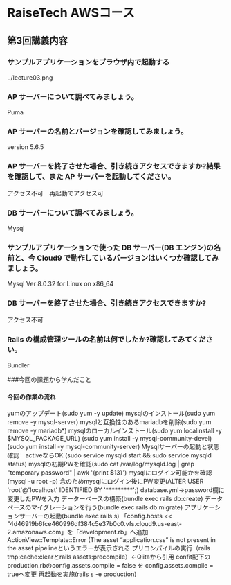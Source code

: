 # RaiseTech AWSコース
## 第3回講義内容


### サンプルアプリケーションをブラウザ内で起動する
../lecture03.png

### AP サーバーについて調べてみましょう。
 Puma
### AP サーバーの名前とバージョンを確認してみましょう。
 version 5.6.5
### AP サーバーを終了させた場合、引き続きアクセスできますか?結果を確認して、また AP サーバーを起動してください。
 アクセス不可　再起動でアクセス可

### DB サーバーについて調べてみましょう。
 Mysql
### サンプルアプリケーションで使った DB サーバー(DB エンジン)の名前と、今 Cloud9 で動作しているバージョンはいくつか確認してみましょう。
 Mysql  Ver 8.0.32 for Linux on x86_64
### DB サーバーを終了させた場合、引き続きアクセスできますか?
 アクセス不可

### Rails の構成管理ツールの名前は何でしたか?確認してみてください。
 Bundler

###今回の課題から学んだこと
#### 今回の作業の流れ
 yumのアップデート(sudo yum -y update)
 mysqlのインストール(sudo yum remove -y mysql-server)
 mysqlと互換性のあるmariadbを削除(sudo yum remove -y mariadb*)
 mysqlのローカルインストール(sudo yum localinstall -y $MYSQL_PACKAGE_URL)
 (sudo yum install -y mysql-community-devel)
 (sudo yum install -y mysql-community-server)
 Mysqlサーバーの起動と状態確認　activeならOK (sudo service mysqld start && sudo service mysqld status)
 mysqlの初期PWを確認(sudo cat /var/log/mysqld.log | grep "temporary password" | awk '{print $13}')
 mysqlにログイン可能かを確認(mysql -u root -p)
 念のためmysqlにログイン後にPW変更(ALTER USER 'root'@'localhost' IDENTIFIED BY '*********';)
 database.yml→password欄に変更したPWを入力
 データーベースの構築(bundle exec rails db:create)
 データベースのマイグレーションを行う(bundle exec rails db:migrate)
 アプリケーションサーバーの起動(bundle exec rails s)
 「config.hosts << "4d46919b6fce460996df384c5e37b0c0.vfs.cloud9.us-east-2.amazonaws.com」を「development.rb」へ追加
 ActionView::Template::Error (The asset “application.css” is not present in the asset pipelineというエラーが表示される
 プリコンパイルの実行（rails tmp:cache:clearとrails assets:precompile）←Qiitaから引用
 confit配下のproduction.rbのconfig.assets.compile = false を config.assets.compile = trueへ変更
 再起動を実施(rails s -e production)